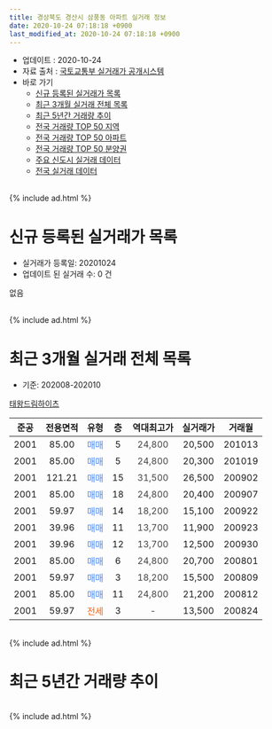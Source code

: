 ```yaml
---
title: 경상북도 경산시 삼풍동 아파트 실거래 정보
date: 2020-10-24 07:18:18 +0900
last_modified_at: 2020-10-24 07:18:18 +0900
---
```


* 업데이트 : 2020-10-24
* 자료 출처 : [국토교통부 실거래가 공개시스템](http://rt.molit.go.kr)
* 바로 가기
    * [신규 등록된 실거래가 목록](#신규-등록된-실거래가-목록)
    * [최근 3개월 실거래 전체 목록](#최근-3개월-실거래-전체-목록)
    * [최근 5년간 거래량 추이](#최근-5년간-거래량-추이)
    * [전국 거래량 TOP 50 지역](https://inasie.github.io/apt-trade-info/최근-3개월-전국에서-가장-거래가-많이-발생한-지역)
    * [전국 거래량 TOP 50 아파트](https://inasie.github.io/apt-trade-info/최근-3개월-전국에서-가장-거래가-많이-발생한-아파트)
    * [전국 거래량 TOP 50 분양권](https://inasie.github.io/apt-trade-info/최근-3개월-전국에서-가장-거래가-많이-발생한-분양권)
    * [주요 신도시 실거래 데이터](https://inasie.github.io/apt-trade-info/주요-신도시)
    * [전국 실거래 데이터](https://inasie.github.io/apt-trade-info/전국)
<br>
{% include ad.html %}
<br>

# 신규 등록된 실거래가 목록
* 실거래가 등록일: 20201024
* 업데이트 된 실거래 수: 0 건

없음

<br>
{% include ad.html %}
<br>

# 최근 3개월 실거래 전체 목록
* 기준: 202008-202010


[태왕드림하이츠](https://search.naver.com/search.naver?query=%EA%B2%BD%EC%83%81%EB%B6%81%EB%8F%84+%EA%B2%BD%EC%82%B0%EC%8B%9C+%EC%82%BC%ED%92%8D%EB%8F%99+%ED%83%9C%EC%99%95%EB%93%9C%EB%A6%BC%ED%95%98%EC%9D%B4%EC%B8%A0)

|준공|전용면적|유형|층|역대최고가|실거래가|거래월|
|:---:|:---:|:---:|:---:|:---:|:---:|:---:|
|2001|85.00|<span style="color:#4285f3">매매</span>|5|<span style="color:#444444">24,800</span>|20,500|201013|
|2001|85.00|<span style="color:#4285f3">매매</span>|5|<span style="color:#444444">24,800</span>|20,300|201019|
|2001|121.21|<span style="color:#4285f3">매매</span>|15|<span style="color:#444444">31,500</span>|26,500|200902|
|2001|85.00|<span style="color:#4285f3">매매</span>|18|<span style="color:#444444">24,800</span>|20,400|200907|
|2001|59.97|<span style="color:#4285f3">매매</span>|14|<span style="color:#444444">18,200</span>|15,100|200922|
|2001|39.96|<span style="color:#4285f3">매매</span>|11|<span style="color:#444444">13,700</span>|11,900|200923|
|2001|39.96|<span style="color:#4285f3">매매</span>|12|<span style="color:#444444">13,700</span>|12,500|200930|
|2001|85.00|<span style="color:#4285f3">매매</span>|6|<span style="color:#444444">24,800</span>|20,700|200801|
|2001|59.97|<span style="color:#4285f3">매매</span>|3|<span style="color:#444444">18,200</span>|15,500|200809|
|2001|85.00|<span style="color:#4285f3">매매</span>|11|<span style="color:#444444">24,800</span>|21,200|200812|
|2001|59.97|<span style="color:#ff5a00">전세</span>|3|<span style="color:#444444">-</span>|13,500|200824|


<br>
{% include ad.html %}
<br>

# 최근 5년간 거래량 추이


<div style="width:100%;">
    <canvas id="deal_progress" height="200"></canvas>
</div>

<script>
new Chart(document.getElementById("deal_progress"), {
    type: 'line',
    data: {
        labels: ['201510','201511','201512','201601','201602','201603','201604','201605','201606','201607','201608','201609','201610','201611','201612','201701','201702','201703','201704','201705','201706','201707','201708','201709','201710','201711','201712','201801','201802','201803','201804','201805','201806','201807','201808','201809','201810','201811','201812','201901','201902','201903','201904','201905','201906','201907','201908','201909','201910','201911','201912','202001','202002','202003','202004','202005','202006','202007','202008','202009','202010'],
        datasets: [{
            label: '매매',
            pointRadius: 1,
            data: [3, 2, 2, 3, 2, 2, 5, 1, 2, 6, 1, 4, 2, 3, 4, 4, 3, 3, 3, 3, 2, 4, 1, 3, 3, 3, 2, 4, 2, 2, 3, 6, 1, 2, 4, 5, 5, 0, 4, 1, 0, 4, 3, 2, 2, 0, 1, 0, 5, 6, 2, 3, 1, 3, 3, 3, 6, 4, 3, 5, 2],
            borderColor: "rgba(255, 201, 14, 1)",
            backgroundColor: "rgba(255, 201, 14, 0.5)",
            fill: false,
            lineTension: 0
        },{
            label: '전월세',
            pointRadius: 1,
            data: [1, 1, 2, 3, 2, 2, 0, 0, 0, 0, 1, 0, 7, 1, 1, 0, 2, 1, 0, 0, 2, 0, 0, 2, 2, 0, 1, 0, 0, 0, 1, 1, 0, 0, 1, 0, 2, 2, 1, 0, 2, 1, 1, 4, 3, 0, 4, 0, 4, 1, 1, 1, 0, 0, 0, 1, 0, 1, 1, 0, 0],
            borderColor: "rgba(0, 141, 185, 1)",
            backgroundColor: "rgba(0, 141, 185, 0.5)",
            fill: false,
            lineTension: 0
        }
        ]
    },
    options: {
        responsive: true,
        title: {
            display: false
        },
        tooltips: {
            mode: 'index',
            intersect: false
        },
        hover: {
            mode: 'nearest',
            intersect: true
        },
        scales: {
            xAxes: [{
                display: true,
                scaleLabel: {
                    display: true,
                    labelString: '년/월'
                }
            }],
            yAxes: [{
                display: true,
                ticks: {
                    suggestedMin: 0,
                },
                scaleLabel: {
                    display: true,
                    labelString: '실거래 수'
                }
            }]
        }
    }
});

</script>


<br>
{% include ad.html %}
<br>

